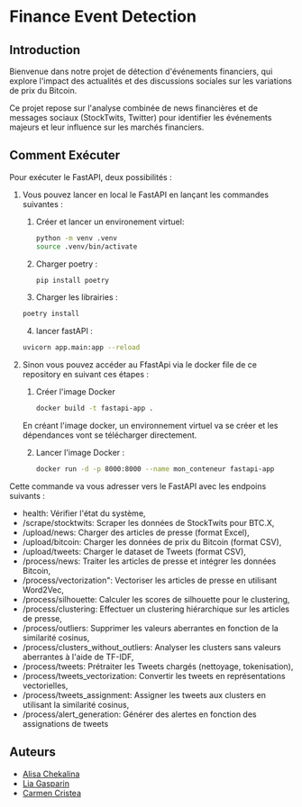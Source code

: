 # Finance Event Detection

## Introduction

Bienvenue dans notre projet de détection d'événements financiers, qui explore l'impact des actualités et des discussions sociales sur les variations de prix du Bitcoin.

Ce projet repose sur l'analyse combinée de news financières et de messages sociaux (StockTwits, Twitter) pour identifier les événements majeurs et leur influence sur les marchés financiers.


## Comment Exécuter

Pour exécuter le FastAPI, deux possibilités : 

1. Vous pouvez lancer en local le FastAPI en lançant les commandes suivantes : 
   
   1.  Créer et lancer un environement virtuel: 
       ```bash
       python -m venv .venv
       source .venv/bin/activate
       ```

   2. Charger poetry : 
       ```bash
       pip install poetry
       ```

   3. Charger les librairies :

    ```bash
    poetry install
    ```

   4. lancer fastAPI :

    ```bash
    uvicorn app.main:app --reload
    ```
    

2. Sinon vous pouvez accéder au FfastApi via le docker file de ce repository en suivant ces étapes : 
    
    1. Créer l'image Docker
       ```bash
       docker build -t fastapi-app .
       ```
    En créant l'image docker, un environnement virtuel va se créer et les dépendances vont se télécharger directement. 
    
    2. Lancer l'image Docker :
        ```bash
        docker run -d -p 8000:8000 --name mon_conteneur fastapi-app
        ```


Cette commande va vous adresser vers le FastAPI avec les endpoins suivants  : 
- health: Vérifier l'état du système,
- /scrape/stocktwits: Scraper les données de StockTwits pour BTC.X,
- /upload/news: Charger des articles de presse (format Excel),
- /upload/bitcoin: Charger les données de prix du Bitcoin (format CSV),
- /upload/tweets: Charger le dataset de Tweets (format CSV),
- /process/news: Traiter les articles de presse et intégrer les données Bitcoin,
- /process/vectorization": Vectoriser les articles de presse en utilisant Word2Vec,
- /process/silhouette: Calculer les scores de silhouette pour le clustering,
- /process/clustering: Effectuer un clustering hiérarchique sur les articles de presse,
- /process/outliers: Supprimer les valeurs aberrantes en fonction de la similarité cosinus,
- /process/clusters_without_outliers: Analyser les clusters sans valeurs aberrantes à l'aide de TF-IDF,
- /process/tweets: Prétraiter les Tweets chargés (nettoyage, tokenisation),
- /process/tweets_vectorization: Convertir les tweets en représentations vectorielles,
- /process/tweets_assignment: Assigner les tweets aux clusters en utilisant la similarité cosinus,
- /process/alert_generation: Générer des alertes en fonction des assignations de tweets



## Auteurs

- [Alisa Chekalina](https://github.com/chekalisa)
- [Lia Gasparin](https://github.com/LiaGasparin)
- [Carmen Cristea](https://github.com/CarmenParis)